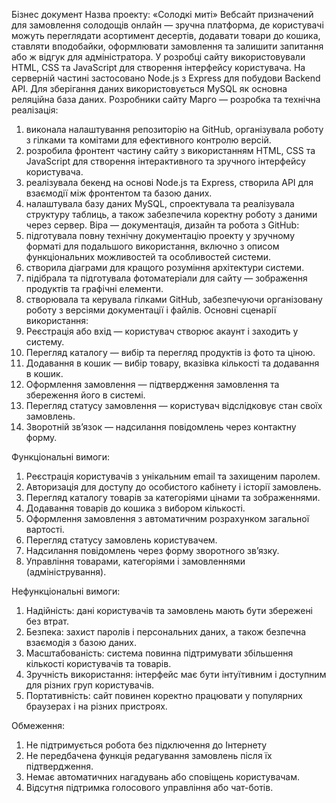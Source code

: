 Бізнес документ
Назва проекту: «Солодкі миті»
Вебсайт призначений для замовлення солодощів онлайн — зручна платформа, де користувачі можуть переглядати асортимент десертів, додавати товари до кошика, ставляти вподобайки, оформлювати замовлення та залишити запитання або ж відгук для адміністратора. У розробці сайту використовували HTML, CSS та JavaScript для створення інтерфейсу користувача. На серверній частині застосовано Node.js з Express для побудови Backend API. Для зберігання даних використовується MySQL як основна реляційна база даних.
Розробники сайту
Марго — розробка та технічна реалізація:
1.	виконала налаштування репозиторію на GitHub, організувала роботу з гілками та комітами для ефективного контролю версій.
2.	розробила фронтент частину сайту з використанням HTML, CSS та JavaScript для створення інтерактивного та зручного інтерфейсу користувача.
3.	реалізувала бекенд на основі Node.js та Express, створила API для взаємодії між фронтентом та базою даних.
4.	налаштувала базу даних MySQL, спроектувала та реалізувала структуру таблиць, а також забезпечила коректну роботу з даними через сервер.
Віра — документація, дизайн та робота з GitHub:
1.	підготувала повну технічну документацію проекту у зручному форматі для подальшого використання, включно з описом функціональних можливостей та особливостей системи.
2.	створила діаграми для кращого розуміння архітектури системи.
3.	підібрала та підготувала фотоматеріали для сайту — зображення продуктів та графічні елементи.
4.	створювала та керувала гілками GitHub, забезпечуючи організовану роботу з версіями документації і файлів.
Основні сценарії використання: 
1.	Реєстрація або вхід — користувач створює акаунт і заходить у систему.
2.	Перегляд каталогу — вибір та перегляд продуктів із фото та ціною.
3.	Додавання в кошик — вибір товару, вказівка кількості та додавання в кошик.
4.	Оформлення замовлення — підтвердження замовлення та збереження його в системі.
5.	Перегляд статусу замовлення — користувач відслідковує стан своїх замовлень.
6.	Зворотній зв’язок — надсилання повідомлень через контактну форму.

Функціональні вимоги:
1.	Реєстрація користувачів з унікальним email та захищеним паролем. 
2.	Авторизація для доступу до особистого кабінету і історії замовлень.
3.	Перегляд каталогу товарів за категоріями цінами та зображеннями.
4.	Додавання товарів до кошика з вибором кількості.
5.	Оформлення замовлення з автоматичним розрахунком загальної вартості.
6.	Перегляд статусу замовлень користувачем.
7.	Надсилання повідомлень через форму зворотного зв’язку.
8.	Управління товарами, категоріями і замовленнями (адміністрування).

Нефункціональні вимоги:
1.	Надійність: дані користувачів та замовлень мають бути збережені без втрат.
2.	Безпека: захист паролів і персональних даних, а також безпечна взаємодія з базою даних.
3.	Масштабованість: система повинна підтримувати збільшення кількості користувачів та товарів.
4.	Зручність використання: інтерфейс має бути інтуїтивним і доступним для різних груп користувачів.
5.	Портативність: сайт повинен коректно працювати у популярних браузерах і на різних пристроях.

Обмеження: 
1.	Не підтримується робота без підключення до Інтернету
2.	Не передбачена функція редагування замовлень після їх підтвердження.
3.	Немає автоматичних нагадувань або сповіщень користувачам.
4.	Відсутня підтримка голосового управління або чат-ботів.

